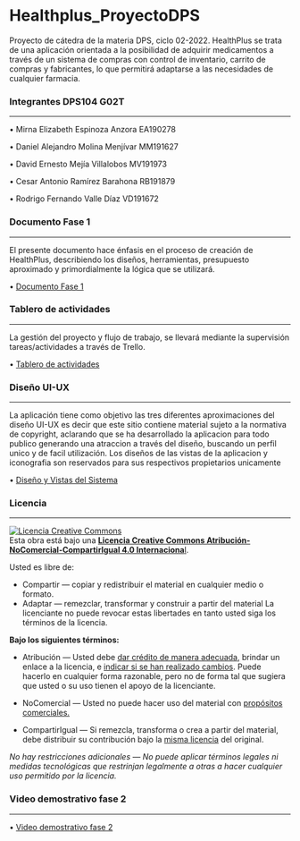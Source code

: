 # Healthplus_ProyectoDPS
Proyecto de cátedra de la materia DPS, ciclo 02-2022.
HealthPlus se trata de una aplicación orientada a la posibilidad de adquirir medicamentos a través de un sistema de compras con control de inventario, carrito de compras y fabricantes, lo que permitirá adaptarse a las necesidades de cualquier farmacia.  

### Integrantes DPS104 G02T 
------------
• Mirna Elizabeth Espinoza Anzora 	  EA190278 

• Daniel Alejandro Molina Menjívar 	MM191627 

• David Ernesto Mejía Villalobos 		MV191973 

• Cesar Antonio Ramírez Barahona   	RB191879 

• Rodrigo Fernando Valle Díaz 		    VD191672 

### Documento Fase 1
------------
El presente documento hace énfasis en el proceso de creación de HealthPlus, describiendo los diseños, herramientas, 
presupuesto aproximado y primordialmente la lógica que se utilizará.

• [Documento Fase 1](https://drive.google.com/file/d/17TN-MAY1cw1oEhT0lggzzmXhy3VcA6NV/view "Documento Fase 1")

### Tablero de actividades
------------
La gestión del proyecto y flujo de trabajo, se llevará mediante la supervisión tareas/actividades a través de Trello.

• [Tablero de actividades](https://trello.com/b/NPSQmXii/health-plus "Tablero de actividades")

### Diseño UI-UX
------------
La aplicación tiene como objetivo las tres diferentes aproximaciones del diseño UI-UX es decir 
que este sitio contiene material sujeto a la normativa de copyright, aclarando que se ha desarrollado la aplicacion para todo publico
generando una atraccion a través del diseño, buscando un perfil unico y de facil utilización.
Los diseños de las vistas de la aplicacion y iconografia son reservados para sus respectivos propietarios unicamente

• [Diseño y Vistas del Sistema](https://drive.google.com/file/d/1rj_M-1Tc2SN_0hucXaOr1Pe88UVOHHyY/view?usp=sharing# "Diseño y Vistas del Sistema")

### Licencia
------------
<a rel="license" href="http://creativecommons.org/licenses/by-nc-sa/4.0/"><img alt="Licencia Creative Commons" style="border-width:0" src="https://i.creativecommons.org/l/by-nc-sa/4.0/88x31.png" /></a><br />Esta obra está bajo una <a rel="license" href="http://creativecommons.org/licenses/by-nc-sa/4.0/">**Licencia Creative Commons Atribución-NoComercial-CompartirIgual 4.0 Internaciona**l</a>.

Usted es libre de:
- Compartir — copiar y redistribuir el material en cualquier medio o formato.
- Adaptar — remezclar, transformar y construir a partir del material
La licenciante no puede revocar estas libertades en tanto usted siga los términos de la licencia.

**Bajo los siguientes términos:**
- Atribución — Usted debe [dar crédito de manera adecuada](https://creativecommons.org/licenses/by-nc-sa/4.0/deed.es# "dar crédito de manera adecuada"), brindar un enlace a la licencia, e [indicar si se han realizado cambios](https://creativecommons.org/licenses/by-nc-sa/4.0/deed.es# "indicar si se han realizado cambios"). Puede hacerlo en cualquier forma razonable, pero no de forma tal que sugiera que usted o su uso tienen el apoyo de la licenciante.

- NoComercial — Usted no puede hacer uso del material con [propósitos comerciales.](https://creativecommons.org/licenses/by-nc-sa/4.0/deed.es# "propósitos comerciales.")

- CompartirIgual — Si remezcla, transforma o crea a partir del material, debe distribuir su contribución bajo la [misma licencia](https://creativecommons.org/licenses/by-nc-sa/4.0/deed.es# "misma licencia") del original.

*No hay restricciones adicionales — No puede aplicar términos legales ni medidas tecnológicas que restrinjan legalmente a otras a hacer cualquier uso permitido por la licencia.*

### Video demostrativo fase 2
------------
• [Video demostrativo fase 2](https://www.youtube.com/watch?v=1VkEB8Qb9H0&t=122s "Video demostrativo fase 2")


